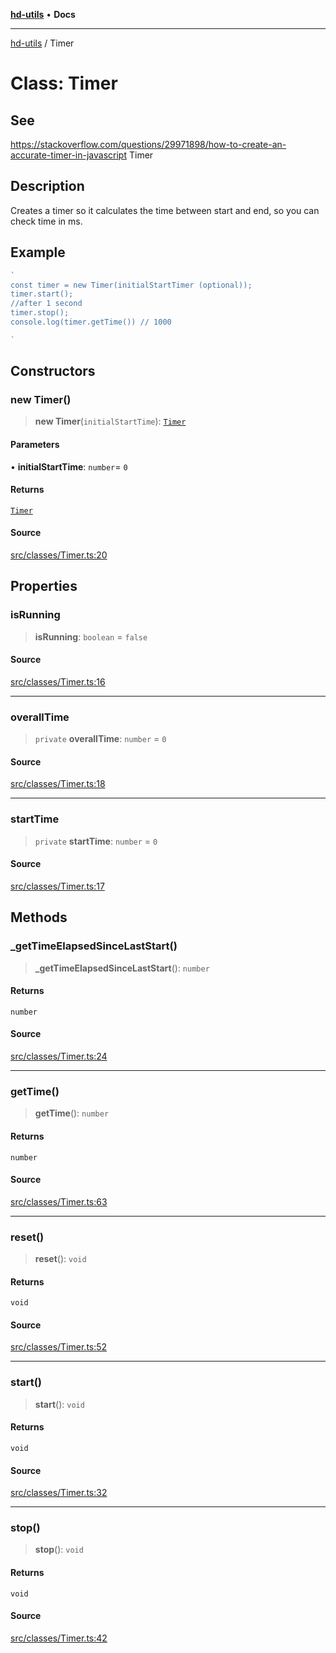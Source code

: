 [**hd-utils**](../README.md) • **Docs**

***

[hd-utils](../globals.md) / Timer

# Class: Timer

## See

https://stackoverflow.com/questions/29971898/how-to-create-an-accurate-timer-in-javascript
 Timer

## Description

Creates a timer so it calculates the time between start and end, so you can
check time in ms.

## Example

```ts
`
const timer = new Timer(initialStartTimer (optional));
timer.start();
//after 1 second
timer.stop();
console.log(timer.getTime()) // 1000

`
```

## Constructors

### new Timer()

> **new Timer**(`initialStartTime`): [`Timer`](Timer.md)

#### Parameters

• **initialStartTime**: `number`= `0`

#### Returns

[`Timer`](Timer.md)

#### Source

[src/classes/Timer.ts:20](https://github.com/AhmadHddad/h-utils/blob/b1dfa95e218c9605f39fc234662ef50e62fadcb8/src/classes/Timer.ts#L20)

## Properties

### isRunning

> **isRunning**: `boolean` = `false`

#### Source

[src/classes/Timer.ts:16](https://github.com/AhmadHddad/h-utils/blob/b1dfa95e218c9605f39fc234662ef50e62fadcb8/src/classes/Timer.ts#L16)

***

### overallTime

> `private` **overallTime**: `number` = `0`

#### Source

[src/classes/Timer.ts:18](https://github.com/AhmadHddad/h-utils/blob/b1dfa95e218c9605f39fc234662ef50e62fadcb8/src/classes/Timer.ts#L18)

***

### startTime

> `private` **startTime**: `number` = `0`

#### Source

[src/classes/Timer.ts:17](https://github.com/AhmadHddad/h-utils/blob/b1dfa95e218c9605f39fc234662ef50e62fadcb8/src/classes/Timer.ts#L17)

## Methods

### \_getTimeElapsedSinceLastStart()

> **\_getTimeElapsedSinceLastStart**(): `number`

#### Returns

`number`

#### Source

[src/classes/Timer.ts:24](https://github.com/AhmadHddad/h-utils/blob/b1dfa95e218c9605f39fc234662ef50e62fadcb8/src/classes/Timer.ts#L24)

***

### getTime()

> **getTime**(): `number`

#### Returns

`number`

#### Source

[src/classes/Timer.ts:63](https://github.com/AhmadHddad/h-utils/blob/b1dfa95e218c9605f39fc234662ef50e62fadcb8/src/classes/Timer.ts#L63)

***

### reset()

> **reset**(): `void`

#### Returns

`void`

#### Source

[src/classes/Timer.ts:52](https://github.com/AhmadHddad/h-utils/blob/b1dfa95e218c9605f39fc234662ef50e62fadcb8/src/classes/Timer.ts#L52)

***

### start()

> **start**(): `void`

#### Returns

`void`

#### Source

[src/classes/Timer.ts:32](https://github.com/AhmadHddad/h-utils/blob/b1dfa95e218c9605f39fc234662ef50e62fadcb8/src/classes/Timer.ts#L32)

***

### stop()

> **stop**(): `void`

#### Returns

`void`

#### Source

[src/classes/Timer.ts:42](https://github.com/AhmadHddad/h-utils/blob/b1dfa95e218c9605f39fc234662ef50e62fadcb8/src/classes/Timer.ts#L42)

